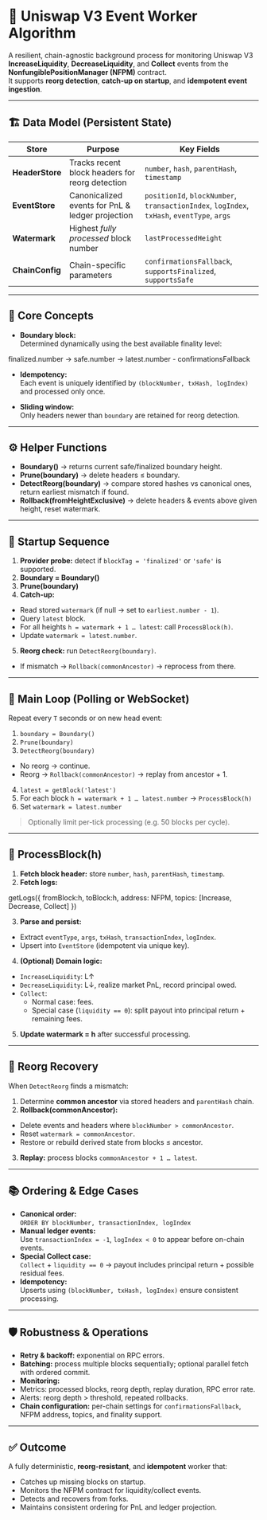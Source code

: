 # 🧩 Uniswap V3 Event Worker Algorithm

A resilient, chain-agnostic background process for monitoring Uniswap V3 **IncreaseLiquidity**, **DecreaseLiquidity**, and **Collect** events from the **NonfungiblePositionManager (NFPM)** contract.  
It supports **reorg detection**, **catch-up on startup**, and **idempotent event ingestion**.

---

## 🏗 Data Model (Persistent State)

| Store | Purpose | Key Fields |
|-------|----------|------------|
| **HeaderStore** | Tracks recent block headers for reorg detection | `number`, `hash`, `parentHash`, `timestamp` |
| **EventStore** | Canonicalized events for PnL & ledger projection | `positionId`, `blockNumber`, `transactionIndex`, `logIndex`, `txHash`, `eventType`, `args` |
| **Watermark** | Highest *fully processed* block number | `lastProcessedHeight` |
| **ChainConfig** | Chain-specific parameters | `confirmationsFallback`, `supportsFinalized`, `supportsSafe` |

---

## 🧠 Core Concepts

- **Boundary block:**  
  Determined dynamically using the best available finality level:

finalized.number → safe.number → latest.number - confirmationsFallback


- **Idempotency:**  
Each event is uniquely identified by `(blockNumber, txHash, logIndex)` and processed only once.

- **Sliding window:**  
Only headers newer than `boundary` are retained for reorg detection.

---

## ⚙️ Helper Functions

- **Boundary()** → returns current safe/finalized boundary height.  
- **Prune(boundary)** → delete headers ≤ boundary.  
- **DetectReorg(boundary)** → compare stored hashes vs canonical ones, return earliest mismatch if found.  
- **Rollback(fromHeightExclusive)** → delete headers & events above given height, reset watermark.  

---

## 🏁 Startup Sequence

1. **Provider probe:** detect if `blockTag = 'finalized'` or `'safe'` is supported.  
2. **Boundary = Boundary()**  
3. **Prune(boundary)**  
4. **Catch-up:**
 - Read stored `watermark` (if null → set to `earliest.number - 1`).
 - Query `latest` block.
 - For all heights `h = watermark + 1 … latest`: call `ProcessBlock(h)`.
 - Update `watermark = latest.number`.
5. **Reorg check:** run `DetectReorg(boundary)`.  
 - If mismatch → `Rollback(commonAncestor)` → reprocess from there.

---

## 🔁 Main Loop (Polling or WebSocket)

Repeat every `T` seconds or on new head event:

1. `boundary = Boundary()`
2. `Prune(boundary)`
3. `DetectReorg(boundary)`
 - No reorg → continue.
 - Reorg → `Rollback(commonAncestor)` → replay from ancestor + 1.
4. `latest = getBlock('latest')`
5. For each block `h = watermark + 1 … latest.number` → `ProcessBlock(h)`
6. Set `watermark = latest.number`

> Optionally limit per-tick processing (e.g. 50 blocks per cycle).

---

## 🧩 ProcessBlock(h)

1. **Fetch block header:** store `number`, `hash`, `parentHash`, `timestamp`.  
2. **Fetch logs:**  

getLogs({ fromBlock:h, toBlock:h, address: NFPM, topics: [Increase, Decrease, Collect] })

3. **Parse and persist:**  
- Extract `eventType`, `args`, `txHash`, `transactionIndex`, `logIndex`.
- Upsert into `EventStore` (idempotent via unique key).
4. **(Optional) Domain logic:**  
- `IncreaseLiquidity`: L↑  
- `DecreaseLiquidity`: L↓, realize market PnL, record principal owed.  
- `Collect`:  
  - Normal case: fees.  
  - Special case (`liquidity == 0`): split payout into principal return + remaining fees.
5. **Update watermark = h** after successful processing.

---

## 🔄 Reorg Recovery

When `DetectReorg` finds a mismatch:

1. Determine **common ancestor** via stored headers and `parentHash` chain.  
2. **Rollback(commonAncestor):**  
- Delete events and headers where `blockNumber > commonAncestor`.  
- Reset `watermark = commonAncestor`.  
- Restore or rebuild derived state from blocks ≤ ancestor.  
3. **Replay:** process blocks `commonAncestor + 1 … latest`.

---

## 📚 Ordering & Edge Cases

- **Canonical order:**  
`ORDER BY blockNumber, transactionIndex, logIndex`
- **Manual ledger events:**  
Use `transactionIndex = -1`, `logIndex < 0` to appear before on-chain events.
- **Special Collect case:**  
`Collect` + `liquidity == 0` → payout includes principal return + possible residual fees.
- **Idempotency:**  
Upserts using `(blockNumber, txHash, logIndex)` ensure consistent processing.

---

## 🛡️ Robustness & Operations

- **Retry & backoff:** exponential on RPC errors.  
- **Batching:** process multiple blocks sequentially; optional parallel fetch with ordered commit.  
- **Monitoring:**  
- Metrics: processed blocks, reorg depth, replay duration, RPC error rate.  
- Alerts: reorg depth > threshold, repeated rollbacks.  
- **Chain configuration:** per-chain settings for `confirmationsFallback`, NFPM address, topics, and finality support.

---

## ✅ Outcome

A fully deterministic, **reorg-resistant**, and **idempotent** worker that:

- Catches up missing blocks on startup.  
- Monitors the NFPM contract for liquidity/collect events.  
- Detects and recovers from forks.  
- Maintains consistent ordering for PnL and ledger projection.
